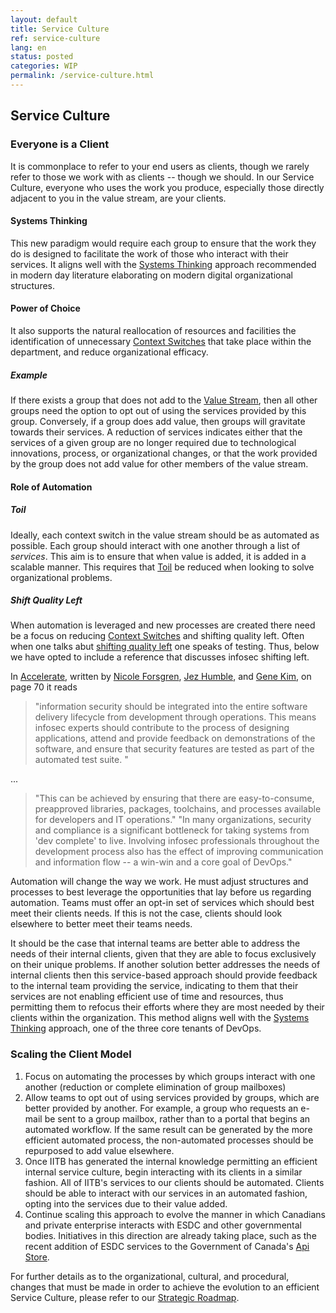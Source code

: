 ```yaml
---
layout: default
title: Service Culture
ref: service-culture
lang: en
status: posted
categories: WIP
permalink: /service-culture.html
---
```


## Service Culture

### Everyone is a Client

It is commonplace to refer to your end users as clients, though we rarely refer to those we work with as clients -- though we should. In our Service Culture, everyone who uses the work you produce, especially those directly adjacent to you in the value stream, are your clients.

#### Systems Thinking

This new paradigm would require each group to ensure that the work they do is designed to facilitate the work of those who interact with their services. It aligns well with the [Systems Thinking](https://itrevolution.com/the-three-ways-principles-underpinning-devops/) approach recommended in modern day literature elaborating on modern digital organizational structures.

#### Power of Choice

It also supports the natural reallocation of resources and facilities the identification of unnecessary [Context Switches](https://itrevolution.com/context-switches-in-software-engineering/) that take place within the department, and reduce organizational efficacy.

##### Example

If there exists a group that does not add to the [Value Stream](https://itrevolution.com/starting-devops-value-stream/), then all other groups need the option to opt out of using the services provided by this group. Conversely, if a group does add value, then groups will gravitate towards their services. A reduction of services indicates either that the services of a given group are no longer required due to technological innovations, process, or organizational changes, or that the work provided by the group does not add value for other members of the value stream.

#### Role of Automation

##### Toil

Ideally, each context switch in the value stream should be as automated as possible. Each group should interact with one another through a list of *services*. This aim is to ensure that when value is added, it is added in a scalable manner. This requires that [Toil](https://landing.google.com/sre/sre-book/chapters/eliminating-toil/) be reduced when looking to solve organizational problems.

##### Shift Quality Left

When automation is leveraged and new processes are created there need be a focus on reducing [Context Switches](https://itrevolution.com/context-switches-in-software-engineering/) and shifting quality left. Often when one talks abut [shifting quality left](https://dzone.com/articles/how-shift-left-testing-works) one speaks of testing. Thus, below we have opted to include a reference that discusses infosec shifting left.

In [Accelerate](https://itrevolution.com/book/accelerate/), written by [
Nicole Forsgren](https://itrevolution.com/faculty/nicole-forsgren/), [Jez Humble](https://itrevolution.com/faculty/jaz-humble/), and [Gene Kim](https://itrevolution.com/faculty/gene-kim/), on page 70 it reads

> "information security should be integrated into the entire software delivery lifecycle from development through operations. This means infosec experts should contribute to the process of designing applications, attend and provide feedback on demonstrations of the software, and ensure that security features are tested as part of the automated test suite. "

...

> "This can be achieved by ensuring that there are easy-to-consume, preapproved libraries, packages, toolchains, and processes available for developers and IT operations."
> "In many organizations, security and compliance is a significant bottleneck for taking systems from 'dev complete' to live. Involving infosec professionals throughout the development process also has the effect of improving communication and information flow -- a win-win and a core goal of DevOps."

Automation will change the way we work. He must adjust structures and processes to best leverage the opportunities that lay before us regarding automation. Teams must offer an opt-in set of services which should best meet their clients needs. If this is not the case, clients should look elsewhere to better meet their teams needs.

It should be the case that internal teams are better able to address the needs of their internal clients, given that they are able to focus exclusively on their unique problems. If another solution better addresses the needs of internal clients then this service-based approach should provide feedback to the internal team providing the service, indicating to them that their services are not enabling efficient use of time and resources, thus permitting them to refocus their efforts where they are most needed by their clients within the organization. This method aligns well with the [Systems Thinking](https://itrevolution.com/the-three-ways-principles-underpinning-devops/) approach, one of the three core tenants of DevOps.

### Scaling the Client Model

1. Focus on automating the processes by which groups interact with one another (reduction or complete elimination of group mailboxes)
2. Allow teams to opt out of using services provided by groups, which are better provided by another. For example, a group who requests an e-mail be sent to a group mailbox, rather than to a portal that begins an automated workflow. If the same result can be generated by the more efficient automated process, the non-automated processes should be repurposed to add value elsewhere.
3. Once IITB has generated the internal knowledge permitting an efficient internal service culture, begin interacting with its clients in a similar fashion. All of IITB's services to our clients should be automated. Clients should be able to interact with our services in an automated fashion, opting into the services due to their value added.
4. Continue scaling this approach to evolve the manner in which Canadians and private enterprise interacts with ESDC and other governmental bodies. Initiatives in this direction are already taking place, such as the recent addition of ESDC services to the Government of Canada's [Api Store](https://api.canada.ca/en/homepage).

For further details as to the organizational, cultural, and procedural, changes that must be made in order to achieve the evolution to an efficient Service Culture, please refer to our [Strategic Roadmap](https://sara-sabr.github.io/ITStrategy/strategy-summary.html).
